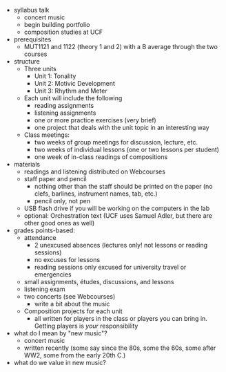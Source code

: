 - syllabus talk
	- concert music
	- begin building portfolio
	- composition studies at UCF
- prerequisites
	- MUT1121 and 1122 (theory 1 and 2) with a B average through the two courses
- structure
	- Three units
		- Unit 1: Tonality
		- Unit 2: Motivic Development
		- Unit 3: Rhythm and Meter
	- Each unit will include the following
		- reading assignments
		- listening assignments
		- one or more practice exercises (very brief)
		- one project that deals with the unit topic in an interesting way
	- Class meetings:
		- two weeks of group meetings for discussion, lecture, etc.
		- two weeks of individual lessons (one or two lessons per student)
		- one week of in-class readings of compositions
- materials
	- readings and listening distributed on Webcourses
	- staff paper and pencil
		- nothing other than the staff should be printed on the paper (no clefs, barlines, instrument names, tab, etc.)
		- pencil only, not pen
	- USB flash drive if you will be working on the computers in the lab
	- optional: Orchestration text (UCF uses Samuel Adler, but there are other good ones as well)
- grades points-based:
	- attendance
		- 2 unexcused absences (lectures only! not lessons or reading sessions)
		- no excuses for lessons
		- reading sessions only excused for university travel or emergencies
	- small assignments, études, discussions, and lessons
	- listening exam
	- two concerts (see Webcourses)
		- write a bit about the music
	- Composition projects for each unit
		- all written for players in the class or players you can bring in. Getting players is _your_ responsibility
- what do I mean  by "new music"?
	- concert music
	- written recently (some say since the 80s, some the 60s, some after WW2, some from the early 20th C.)
- what do we value in new music?
